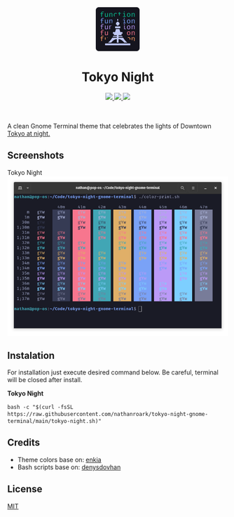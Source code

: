 <div align="center">
    <img src="./images/theme-icon.png" width="100" alt="Tokyo Night Icon"/>
    <h1>Tokyo Night</h1>
    <a href="https://github.com/nathanroark/tokyo-night-gnome-terminal">
        <img src="https://img.shields.io/github/stars/tokyo-night/template.svg?style=for-the-badge&labelColor=24283b&color=73daca"/>
    </a>
    <a href="https://github.com/nathanroark/tokyo-night-gnome-terminal/issues">
        <img src="https://img.shields.io/github/issues/tokyo-night/template?style=for-the-badge&labelColor=24283b&color=ff9e64"/>
    </a>
    <a href="https://github.com/nathanroark/tokyo-night-gnome-terminal/main/LICENSE">
        <img src="https://img.shields.io/static/v1.svg?style=for-the-badge&label=License&message=MIT&colorA=24283b&colorB=7aa2f7"/>
    </a>
</div>
&nbsp;

<br>A clean Gnome Terminal theme that celebrates the lights of Downtown [Tokyo at night.](https://www.google.com/search?q=tokyo+night&newwindow=1&sxsrf=ACYBGNRiOGCstG_Xohb8CgG5UGwBRpMIQg:1571032079139&source=lnms&tbm=isch&sa=X&ved=0ahUKEwiayIfIhpvlAhUGmuAKHbfRDaIQ_AUIEigB&biw=1280&bih=666&dpr=2)

## Screenshots
Tokyo Night
![Screenshot - Tokyo Night](https://raw.githubusercontent.com/nathanroark/tokyo-night-gnome-terminal/main/images/tokyo-night-color-preview.png)

## Instalation

For installation just execute desired command below. Be careful, terminal will be closed after install.

**Tokyo Night**

```
bash -c "$(curl -fsSL https://raw.githubusercontent.com/nathanroark/tokyo-night-gnome-terminal/main/tokyo-night.sh)"
```


## Credits

* Theme colors base on: [enkia](https://github.com/enkia/tokyo-night-vscode-theme)
* Bash scripts base on: [denysdovhan](https://github.com/denysdovhan/one-gnome-terminal)



## License

[MIT](LICENSE)
